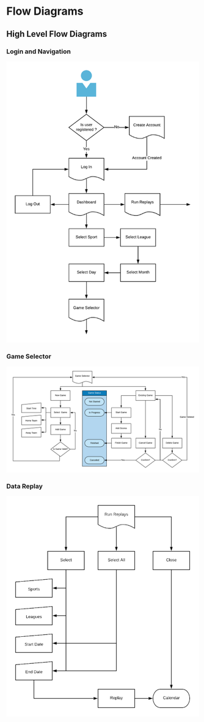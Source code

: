 # Flow Diagrams

## High Level Flow Diagrams

### Login and Navigation

![](../../.gitbook/assets/image%20%284%29.png)

### Game Selector

![](../../.gitbook/assets/image%20%283%29.png)

### Data Replay

![](../../.gitbook/assets/image.png)

